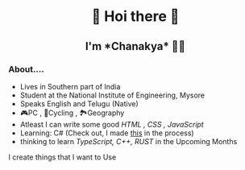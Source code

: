 <h1 align="center">👋 Hoi there 👋</h1>
<h2 align="center">I'm *Chanakya* 👦🏻</h2>

### About....
- Lives in Southern part of India
- Student at the National Institute of Engineering, Mysore
- Speaks English and Telugu (Native)
- 🎮PC , 🚴Cycling , 🏞Geography
- Atleast I can write some good *HTML , CSS , JavaScript*
- Learning: C# (Check out, I made [this](https://github.com/U-C-S/Basic-Calculator) in the process)
- thinking to learn *TypeScript, C++, RUST* in the Upcoming Months


I create things that I want to Use
